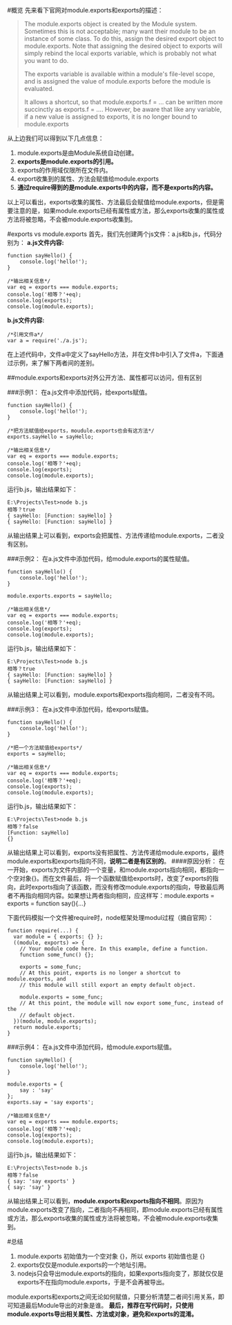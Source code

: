 #概览
先来看下官网对module.exports和exports的描述：
>The module.exports object is created by the Module system. Sometimes this is not acceptable; many want their module to be an instance of some class. To do this, assign the desired export object to module.exports. Note that assigning the desired object to exports will simply rebind the local exports variable, which is probably not what you want to do.
>
>The exports variable is available within a module's file-level scope, and is assigned the value of module.exports before the module is evaluated.
>
>It allows a shortcut, so that module.exports.f = ... can be written more succinctly as exports.f = .... However, be aware that like any variable, if a new value is assigned to exports, it is no longer bound to module.exports

从上边我们可以得到以下几点信息：
  1. module.exports是由Module系统自动创建。
  2. **exports是module.exports的引用。**
  2. exports的作用域仅限所在文件内。
  2. export收集到的属性、方法会赋值给module.exports
  3.  **通过require得到的是module.exports中的内容，而不是exports的内容。** 

以上可以看出，exports收集的属性、方法最后会赋值给module.exports，但是需要注意的是，如果module.exports已经有属性或方法，那么exports收集的属性或方法将被忽略，不会被module.exports收集到。

#exports vs module.exports
首先，我们先创建两个js文件：a.js和b.js，代码分别为：
**a.js文件内容:**
```
function sayHello() {
	console.log('hello!');
}

/*输出相关信息*/
var eq = exports === module.exports;
console.log('相等？'+eq);
console.log(exports);
console.log(module.exports);
```
**b.js文件内容:**
```
/*引用文件a*/
var a = require('./a.js');
```
在上述代码中，文件a中定义了sayHello方法，并在文件b中引入了文件a，下面通过示例，来了解下两者间的差别。

##module.exports和exports对外公开方法、属性都可以访问，但有区别

###示例1：
在a.js文件中添加代码，给exports赋值。
```
function sayHello() {
	console.log('hello!');
}

/*把方法赋值给exports，moudule.exports也会有这方法*/
exports.sayHello = sayHello;

/*输出相关信息*/
var eq = exports === module.exports;
console.log('相等？'+eq);
console.log(exports);
console.log(module.exports);
```
运行b.js，输出结果如下：
```
E:\Projects\Test>node b.js
相等？true
{ sayHello: [Function: sayHello] }
{ sayHello: [Function: sayHello] }
```
从输出结果上可以看到，exports会把属性、方法传递给module.exports，二者没有区别。

###示例2：
在a.js文件中添加代码，给module.exports的属性赋值。
```
function sayHello() {
	console.log('hello!');
}

module.exports.exports = sayHello;

/*输出相关信息*/
var eq = exports === module.exports;
console.log('相等？'+eq);
console.log(exports);
console.log(module.exports);
```
运行b.js，输出结果如下：
```
E:\Projects\Test>node b.js
相等？true
{ sayHello: [Function: sayHello] }
{ sayHello: [Function: sayHello] }
```
从输出结果上可以看到，module.exports和exports指向相同，二者没有不同。

###示例3：
在a.js文件中添加代码，给exports赋值。
```
function sayHello() {
	console.log('hello!');
}

/*把一个方法赋值给exports*/
exports = sayHello;

/*输出相关信息*/
var eq = exports === module.exports;
console.log('相等？'+eq);
console.log(exports);
console.log(module.exports);
```
运行b.js，输出结果如下：
```
E:\Projects\Test>node b.js
相等？false
[Function: sayHello]
{}
```
从输出结果上可以看到，exports没有把属性、方法传递给module.exports，最终module.exports和exports指向不同，**说明二者是有区别的**。
####原因分析：
在一开始，exports为文件内部的一个变量，和module.exports指向相同，都指向一个空对象{}。而在文件最后，将一个函数赋值给exports时，改变了exports的指向，此时exports指向了该函数，而没有修改module.exports的指向，导致最后两者不再指向相同内容。如果想让两者指向相同，应这样写：module.exports = exports = function say(){...}

下面代码模拟一个文件被require时，node框架处理modul过程（摘自官网）：
```
function require(...) {
  var module = { exports: {} };
  ((module, exports) => {
    // Your module code here. In this example, define a function.
    function some_func() {};

    exports = some_func;
    // At this point, exports is no longer a shortcut to module.exports, and
    // this module will still export an empty default object.

    module.exports = some_func;
    // At this point, the module will now export some_func, instead of the
    // default object.
  })(module, module.exports);
  return module.exports;
}
```

###示例4：
在a.js文件中添加代码，给module.exports赋值。
```
function sayHello() {
	console.log('hello!');
}

module.exports = {
	say : 'say'
};
exports.say = 'say exports';

/*输出相关信息*/
var eq = exports === module.exports;
console.log('相等？'+eq);
console.log(exports);
console.log(module.exports);
```
运行b.js，输出结果如下：
```
E:\Projects\Test>node b.js
相等？false
{ say: 'say exports' }
{ say: 'say' }
```
从输出结果上可以看到，**module.exports和exports指向不相同**。原因为module.exports改变了指向，二者指向不再相同，即module.exports已经有属性或方法，那么exports收集的属性或方法将被忽略，不会被module.exports收集到。


#总结
1. module.exports 初始值为一个空对象 {}，所以 exports 初始值也是 {}
2. exports仅仅是module.exports的一个地址引用。
3. nodejs只会导出module.exports的指向，如果exports指向变了，那就仅仅是exports不在指向module.exports，于是不会再被导出。

module.exports和exports之间无论如何赋值，只要分析清楚二者间引用关系，即可知道最后Module导出的对象是谁。
**最后，推荐在写代码时，只使用module.exports导出相关属性、方法或对象，避免和exports的混淆。**